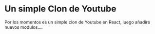 # Un simple Clon de Youtube

Por los momentos es un simple clon de Youtube en React, luego añadiré nuevos modulos....
